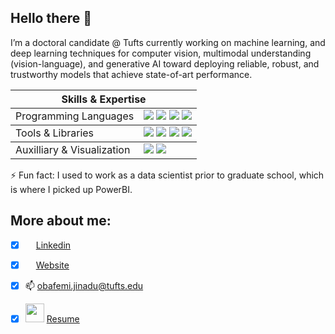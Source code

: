 ## Hello there 👋

I’m a doctoral candidate @ Tufts currently working on machine learning, and deep learning techniques for computer vision, multimodal understanding (vision-language), and generative AI toward deploying reliable, robust, and trustworthy models that achieve state-of-art performance. 


<table>
  <tr>
    <th colspan="2"> Skills & Expertise </th>
  </tr>
  <tbody>
        <tr>
            <td rowspan=4>Programming Languages</td>
            <td rowspan=2><img src="https://img.shields.io/badge/python-3670A0?style=for-the-badge&logo=python&logoColor=ffdd54"> <img src="https://img.shields.io/badge/c-%2300599C.svg?style=for-the-badge&logo=c&logoColor=white"> <img src="https://img.shields.io/badge/c++-%2300599C.svg?style=for-the-badge&logo=c%2B%2B&logoColor=white">  <img src="https://img.shields.io/badge/cuda-000000.svg?style=for-the-badge&logo=nVIDIA&logoColor=green"> </td>
  <tbody>
        <tr>
            <td rowspan=4>Tools & Libraries </td>
            <td rowspan=2><img src="https://img.shields.io/badge/PyTorch-%23EE4C2C.svg?style=for-the-badge&logo=PyTorch&logoColor=white"> <img src="https://img.shields.io/badge/TensorFlow-%23FF6F00.svg?style=for-the-badge&logo=TensorFlow&logoColor=white"> <img src="https://img.shields.io/badge/-HuggingFace-FDEE21?style=for-the-badge&logo=HuggingFace&logoColor=black"> <img src="https://img.shields.io/badge/docker-%230db7ed.svg?style=for-the-badge&logo=docker&logoColor=white"> </td>
   <tbody>
        <tr>
            <td rowspan=4>Auxilliary & Visualization </td>
            <td rowspan=2><img src="https://img.shields.io/badge/Matplotlib-%23ffffff.svg?style=for-the-badge&logo=Matplotlib&logoColor=black"> <img src="https://img.shields.io/badge/power_bi-F2C811?style=for-the-badge&logo=powerbi&logoColor=black"> </td>
 
</table>

⚡ Fun fact: I used to work as a data scientist prior to graduate school, which is where I picked up PowerBI.

## More about me:

  - [x] <img src="https://github.com/user-attachments/assets/90030df6-054e-448b-962f-985e9faa9370" width="13"> [Linkedin](https://www.linkedin.com/in/obafemi-jinadu/)
  - [x] <img src="https://github.com/user-attachments/assets/d9949cd6-f45b-4294-80a4-d1751894b8d6" width="13"> [Website](https://femi-jinadu.github.io/) 
 - [x] 📫 [obafemi.jinadu@tufts.edu](obafemi.jinadu@tufts.edu)
 - [x]  <img src="https://img.shields.io/badge/My-CV-critical" width="30">   [Resume](https://github.com/Obafemi-Jinadu/Obafemi-Jinadu/blob/32a24862638988f4cc7ad3ff80393708d6b932c5/resume_updated1.pdf)


<!--
**Obafemi-Jinadu/Obafemi-Jinadu** is a ✨ _special_ ✨ repository because its `README.md` (this file) appears on your GitHub profile.

Here are some ideas to get you started:

- 🔭 I’m currently working on ...
- 🌱 I’m currently learning ...
- 👯 I’m looking to collaborate on ...
- 🤔 I’m looking for help with ...
- 💬 Ask me about ...
- 📫 How to reach me: ...
- 😄 Pronouns: ...
- ⚡ Fun fact: ...
-->
